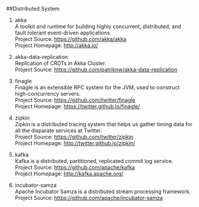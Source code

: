 ##Distributed System

1. akka    
A toolkit and runtime for building highly concurrent, distributed, and fault tolerant event-driven applications.    
Project Source: https://github.com/akka/akka   
Project Homepage: http://akka.io/  

1. akka-data-replication   
Replication of CRDTs in Akka Cluster.    
Project Source: https://github.com/patriknw/akka-data-replication

1. finagle   
Finagle is an extensible RPC system for the JVM, used to construct high-concurrency servers.   
Project Source: https://github.com/twitter/finagle    
Project Homepage: https://twitter.github.io/finagle/  
 
1. zipkin   
Zipkin is a distributed tracing system that helps us gather timing data for all the disparate services at Twitter.    
Project Source: https://github.com/twitter/zipkin    
Project Homepage: http://twitter.github.io/zipkin/

1. kafka  
Kafka is a distributed, partitioned, replicated commit log service.   
Project Source: https://github.com/apache/kafka   
Project Homepage: http://kafka.apache.org/

1. incubator-samza    
Apache Incubator Samza is a distributed stream processing framework.     
Project Source: https://github.com/apache/incubator-samza    
   